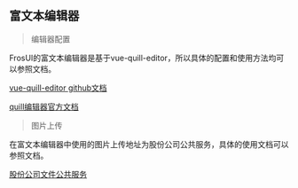 ## 富文本编辑器

> 编辑器配置

FrosUI的富文本编辑器是基于vue-quill-editor，所以具体的配置和使用方法均可以参照文档。

<a href="https://github.com/surmon-china/vue-quill-editor" target="_blank">vue-quill-editor github文档</a>

<a href="https://quilljs.com/" target="_blank">quill编辑器官方文档</a>

> 图片上传

在富文本编辑器中使用的图片上传地址为股份公司公共服务，具体的使用文档可以参照文档。

<a href="http://confluence.i.sinotrans.com/pages/viewpage.action?pageId=7733672" target="_blank">股份公司文件公共服务</a>
